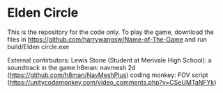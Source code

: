 # Elden Circle
 This is the repository for the code only. To play the game, download the files in https://github.com/harrywangsw/Name-of-The-Game and run build/Elden circle.exe

External contirbutors:
Lewis Stone (Student at Merivale High School): a soundtrack in the game
h8man: navmesh 2d (https://github.com/h8man/NavMeshPlus)
coding monkey: FOV script (https://unitycodemonkey.com/video_comments.php?v=CSeUMTaNFYk)
